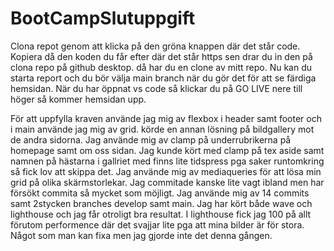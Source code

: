 # BootCampSlutuppgift
Clona repot genom att klicka på den gröna knappen där det står code.  Kopiera då den koden du får efter där det står https sen drar du in den på clona repo på github desktop. då har du en clone av mitt repo. 
Nu kan du starta report och du bör välja main branch när du gör det för att se färdiga hemsidan. När du har öppnat vs code så klickar du på GO LIVE nere till höger så kommer hemsidan upp. 

För att uppfylla kraven använde jag mig av flexbox i header samt footer och i main använde jag mig av grid. körde en annan lösning på bildgallery mot de andra sidorna. 
Jag använde mig av clamp på underrubrikerna på homepage samt om oss sidan. Jag kunde kört med clamp på tex aside samt namnen på hästarna i gallriet med finns lite tidspress pga saker runtomkring så fick lov att skippa det. 
Jag använde mig av mediaqueries för att lösa min grid på olika skärmstorlekar. 
Jag commitade kanske lite vagt ibland men har försökt commita så mycket som möjligt. Jag använde mig av 14 commits samt 2stycken branches develop samt main. 
Jag har kört både wave och lighthouse och jag får otroligt bra resultat. I lighthouse fick jag 100 på allt förutom performence där det svajjar lite pga att mina bilder är för stora. Något som man kan fixa men jag gjorde inte det denna gången. 
